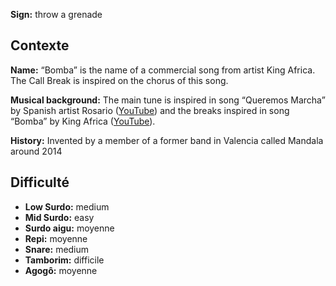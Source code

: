 **Sign:** throw a grenade

## Contexte

**Name:** “Bomba” is the name of a commercial song from artist King Africa. The
Call Break is inspired on the chorus of this song.

**Musical background:** The main tune is inspired in song “Queremos Marcha” by
Spanish artist Rosario ([YouTube](https://www.youtube.com/watch?v=aC6XTOwNBO8))
and the breaks inspired in song “Bomba” by King Africa
([YouTube](https://www.youtube.com/watch?v=QlPS16NeBO0)).

**History:** Invented by a member of a former band in Valencia called Mandala
around 2014

## Difficulté

* **Low Surdo:** medium
* **Mid Surdo:** easy
* **Surdo aigu:** moyenne
* **Repi:** moyenne
* **Snare:** medium
* **Tamborim:** difficile
* **Agogô:** moyenne
